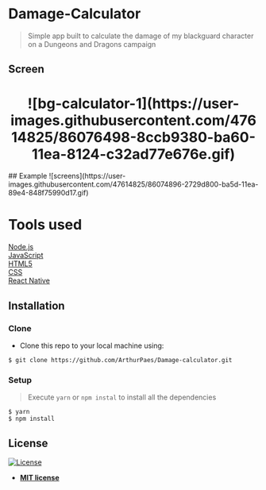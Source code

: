 

# Damage-Calculator

> Simple app built to calculate the damage of my blackguard character on a Dungeons and Dragons campaign






## Screen


<h1 align="center">
![bg-calculator-1](https://user-images.githubusercontent.com/47614825/86076498-8ccb9380-ba60-11ea-8124-c32ad77e676e.gif)
</h1>
## Example
![screens](https://user-images.githubusercontent.com/47614825/86074896-2729d800-ba5d-11ea-89e4-848f75990d17.gif)



# Tools used 
<a href="https://nodejs.org/en/">Node.js</a>  <br/>
<a href="https://www.javascript.com/">JavaScript</a> <br/>
<a href="">HTML5</a> <br/>
<a href="">CSS</a> <br/>
<a href="https://reactnative.dev/">React Native</a>


## Installation

### Clone

- Clone this repo to your local machine using:
```shell
$ git clone https://github.com/ArthurPaes/Damage-calculator.git
```
### Setup


> Execute `yarn` or `npm instal` to install all the dependencies

```shell
$ yarn 
$ npm install
```









## License

[![License](http://img.shields.io/:license-mit-blue.svg?style=flat-square)](http://badges.mit-license.org)

- **[MIT license](http://opensource.org/licenses/mit-license.php)**
